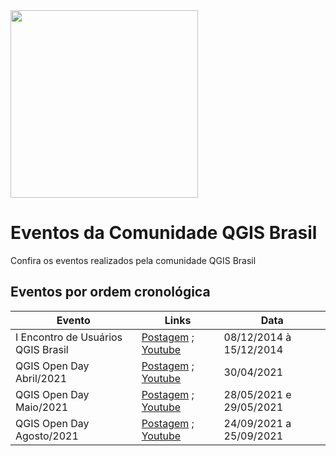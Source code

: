 <img src="https://i2.wp.com/qgisbrasil.org/wp-content/uploads/2017/08/qgis_brasil_original.png?" width="300">

# Eventos da Comunidade QGIS Brasil

Confira os eventos realizados pela comunidade QGIS Brasil

## Eventos por ordem cronológica

Evento | Links | Data 
------- | ----- | ---- 
I Encontro de Usuários QGIS Brasil | [Postagem](http://qgisbrasil.org/i-encontro-brasileiro-de-usuarios-qgis) ; [Youtube](https://www.youtube.com/playlist?list=PLzKam0lvXwoqu-RWS59dXfp3DQL-vNK3d) | 08/12/2014 à 15/12/2014
QGIS Open Day Abril/2021 | [Postagem](http://qgisbrasil.org/2021/04/18/qgisbr-no-qgis-open-day-abril-2021/) ; [Youtube](https://www.youtube.com/playlist?list=PLzKam0lvXwoo4x4fgF09ucylbQBxwdCGK) | 30/04/2021
QGIS Open Day Maio/2021 | [Postagem](http://qgisbrasil.org/2021/05/12/qgis-open-day-maio-2021/) ; [Youtube](https://www.youtube.com/playlist?list=PLzKam0lvXwoolBvjhNTouEszT7N63u52h) | 28/05/2021 e 29/05/2021
QGIS Open Day Agosto/2021 | [Postagem](https://qgisbrasil.org/2021/09/16/qgis-open-day-setembro-2021/) ; [Youtube](https://www.youtube.com/watch?v=8JxsUSsYDJs&list=PLzKam0lvXwopajAeLmzQOWbux5OCnk3M-) | 24/09/2021 a 25/09/2021